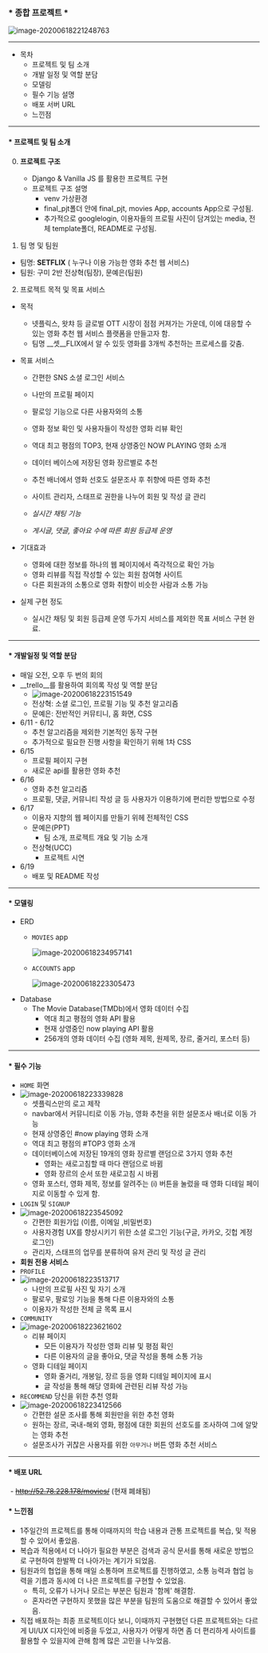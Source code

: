 ### * 종합 프로젝트 *

![image-20200618221248763](README.assets/1.png)

---

- 목차
  - 프로젝트 및 팀 소개
  - 개발 일정 및 역할 분담
  - 모델링
  - 필수 기능 설명
  - 배포 서버 URL
  - 느낀점

---

#### * 프로젝트 및 팀 소개

0. __프로젝트 구조__
   - Django & Vanilla JS 를 활용한 프로젝트 구현
   - 프로젝트 구조 설명
     - venv 가상환경
     - final_pjt폴더 안에 final_pjt, movies App, accounts App으로 구성됨.
     - 추가적으로 googlelogin, 이용자들의 프로필 사진이 담겨있는 media, 전체 template폴더, README로 구성됨.
     
     

1. 팀 명 및 팀원

- 팀명: __SETFLIX__ ( 누구나 이용 가능한 영화 추천 웹 서비스)
- 팀원: 구미 2반 전상혁(팀장), 문예은(팀원)



2. 프로젝트 목적 및 목표 서비스

- 목적

  - 넷플릭스, 왓챠 등 글로벌 OTT 시장이 점점 커져가는 가운데, 이에 대응할 수 있는 영화 추천 웹 서비스 플랫폼을 만들고자 함. 
  - 팀명 __셋__FLIX에서 알 수 있듯 영화를 3개씩 추천하는 프로세스를 갖춤.

- 목표 서비스

  - 간편한 SNS 소셜 로그인 서비스
  - 나만의 프로필 페이지
  - 팔로잉 기능으로 다른 사용자와의 소통
  - 영화 정보 확인 및 사용자들이 작성한 영화 리뷰 확인
  - 역대 최고 평점의 TOP3, 현재 상영중인 NOW PLAYING 영화 소개
  - 데이터 베이스에 저장된 영화 장르별로 추천
  - 추천 배너에서 영화 선호도 설문조사 후 취향에 따른 영화 추천
  - 사이트 관리자, 스태프로 권한을 나누어 회원 및 작성 글 관리
  - _실시간 채팅 기능_

  - _게시글, 댓글, 좋아요 수에 따른 회원 등급제 운영_

- 기대효과

  - 영화에 대한 정보를 하나의 웹 페이지에서 즉각적으로 확인 가능
  - 영화 리뷰를 직접 작성할 수 있는 회원 참여형 사이트
  - 다른 회원과의 소통으로 영화 취향이 비슷한 사람과 소통 가능

- 실제 구현 정도

  - 실시간 채팅 및 회원 등급제 운영 두가지 서비스를 제외한 목표 서비스 구현 완료.

---

#### * 개발일정 및 역할 분담

- 매일 오전, 오후 두 번의 회의
- __trello__를 활용하여 회의록 작성 및 역할 분담
  - ![image-20200618223151549](README.assets/2.png)
  - 전상혁:  소셜 로그인, 프로필 기능 및 추천 알고리즘
  - 문예은: 전반적인 커뮤티니, 홈 화면, CSS
- 6/11 - 6/12
  - 추천 알고리즘을 제외한 기본적인 동작 구현
  - 추가적으로 필요한 진행 사항을 확인하기 위해 1차 CSS
- 6/15
  - 프로필 페이지 구현
  - 새로운 api를 활용한 영화 추천
- 6/16
  - 영화 추천 알고리즘
  - 프로필, 댓글, 커뮤니티 작성 글 등 사용자가 이용하기에 편리한 방법으로 수정
- 6/17
  - 이용자 지향의 웹 페이지를 만들기 위헤 전체적인 CSS
  - 문예은(PPT)
    - 팀 소개, 프로젝트 개요 및 기능 소개
  - 전상혁(UCC)
    - 프로젝트 시연
- 6/19
  - 배포 및 README 작성

---

#### * 모델링

- ERD
  - `MOVIES` app
  
    ![image-20200618234957141](README.assets/3.png)
  
  - `ACCOUNTS` app
  
    ![image-20200618223305473](README.assets/4.png)
- Database
  - The Movie Database(TMDb)에서 영화 데이터 수집
    - 역대 최고 평점의 영화 API 활용
    - 현재 상영중인 now playing API 활용
    - 256개의 영화 데이터 수집 (영화 제목, 원제목, 장르, 줄거리, 포스터 등)

---

#### * 필수 기능

- `HOME` 화면
- ![image-20200618223339828](README.assets/5.png)
  - 셋플릭스만의 로고 제작
  - navbar에서 커뮤니티로 이동 가능, 영화 추천을 위한 설문조사 배너로 이동 가능
  - 현재 상영중인 #now playing 영화 소개
  - 역대 최고 평점의 #TOP3 영화 소개
  - 데이터베이스에 저장된 19개의 영화 장르별 랜덤으로 3가지 영화 추천
    - 영화는 새로고침할 때 마다 랜덤으로 바뀜
    - 영화 장르의 순서 또한 새로고침 시 바뀜
  - 영화 포스터, 영화 제목, 정보를 알려주는 (i) 버튼을 눌렀을 때 영화 디테일 페이지로 이동할 수 있게 함.
- `LOGIN` 및 `SIGNUP`
- ![image-20200618223545092](README.assets/6_1.png)
  - 간편한 회원가입 (이름, 이메일 ,비밀번호)
  - 사용자경험 UX를 향상시키기 위한 소셜 로그인 기능(구글, 카카오, 깃헙 계정 로그인)
  - 관리자, 스태프의 업무를 분류하여 유저 관리 및 작성 글 관리
- __회원 전용 서비스__
- `PROFILE`
- ![image-20200618223513717](README.assets/6_2.png)
  - 나만의 프로필 사진 및 자기 소개
  - 팔로우, 팔로잉 기능을 통해 다른 이용자와의 소통
  - 이용자가 작성한 전체 글 목록 표시
- `COMMUNITY`
- ![image-20200618223621602](README.assets/7_1.png)
  - 리뷰 페이지
    - 모든 이용자가 작성한 영화 리뷰 및 평점 확인
    - 다른 이용자의 글을 좋아요, 댓글 작성을 통해 소통 가능
  - 영화 디테일 페이지
    - 영화 줄거리, 개봉일, 장르 등을 영화 디테일 페이지에 표시
    - 글 작성을 통해 해당 영화에 관련된 리뷰 작성 가능
- `RECOMMEND` 당신을 위한 추천 영화
- ![image-20200618223412566](README.assets/7.png)
  - 간편한 설문 조사를 통해 회원만을 위한 추천 영화
  - 원하는 장르, 국내-해외 영화, 평점에 대한 회원의 선호도를 조사하여 그에 알맞는 영화 추천
  - 설문조사가 귀찮은 사용자를 위한 `아무거나` 버튼 영화 추천 서비스

---

#### * 배포 URL

​	- ~~http://52.78.228.178/movies/~~ (현재 폐쇄됨)

#### * 느낀점

- 1주일간의 프로젝트를 통해 이때까지의 학습 내용과 관통 프로젝트를 복습, 및 적용할 수 있어서 좋았음.
- 복습과 적용에서 더 나아가 필요한 부분은 검색과 공식 문서를 통해 새로운 방법으로 구현하여 한발짝 더 나아가는 계기가 되었음.
- 팀원과의 협업을 통해 매일 소통하며 프로젝트를 진행하였고, 소통 능력과 협업 능력을 기름과 동시에 더 나은 프로젝트를 구현할 수 있었음.
  - 특히, 오류가 나거나 모르는 부분은 팀원과 '함께' 해결함.
  - 혼자라면 구현하지 못했을 많은 부분을 팀원의 도움으로 해결할 수 있어서 좋았음.
- 직접 배포하는 최종 프로젝트이다 보니, 이때까지 구현했던 다른 프로젝트와는 다르게 UI/UX 디자인에 비중을 두었고, 사용자가 어떻게 하면 좀 더 편리하게 사이트를 활용할 수 있을지에 관해 함께 많은 고민을 나누었음.